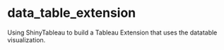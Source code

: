 # data_table_extension
 Using ShinyTableau to build a Tableau Extension that uses the datatable visualization.
